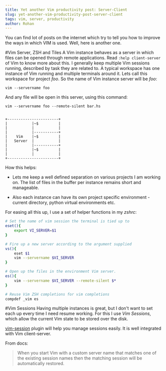 ```yaml
---
title: Yet another Vim productivity post: Server-Client
slug: yet-another-vim-productivity-post-server-client
tags: vim, server, productivity
author: Rohan
---
```


You can find lot of posts on the internet which try to tell you how to improve
the ways in which VIM is used. Well, here is another one.

#Vim Server, ZSH and Tiles
A Vim instance behaves as a server in which files can be opened through remote
applications. Read `:help client-server` of Vim to know more about this. I
generally keep multiple Vim sessions running, described by task they are related
to.
A typical workspace has one instance of Vim running and multiple terminals
around it.  Lets call this workspace for project *foo*. So the name of Vim
instance server will be *foo*:

    vim --servername foo

And any file will be open in this server, using this command:

    vim --servername foo --remote-silent bar.hs


    +-----------------------+
    |           |~$         |
    |           |           |
    |           |-----------+
    |    Vim    |~$         |
    |   Server  |           |
    |           |-----------+
    |           |~$         |
    |           |           |
    +-----------------------+


How this helps:

 - Lets me keep a well defined separation on various projects I am working on.
   The list of files in the buffer per instance remains short and manageable.

 - Also each instance can have its own project specific environment - current
   directory, python virtual environments etc.

For easing all this up, I use a set of helper functions in my *zshrc*:

```bash
# Set the name of vim session the terminal is tied up to
eset(){
    export VI_SERVER=$1
}

# Fire up a new server according to the argument supplied
vs(){
    eset $1
    vim --servername $VI_SERVER
}

# Open up the files in the environment Vim server.
es(){
    vim --servername $VI_SERVER --remote-silent $*
}

# Reuse Vim ZSH completions for vim completions
compdef _vim es

```

#Vim Sessions
Having multiple instances is great, but I don't want to set each up every time
I need resume working. For this I use *Vim Sessions*, which allow the current
Vim state to be stored over the disk.

[vim-session][vim-session] plugin will help you manage sessions easily. It is
well integrated with Vim client-server.

From docs:

> When you start Vim with a custom server name that matches one of the existing
> session names then the matching session will be automatically restored.

[vim-session]: https://github.com/xolox/vim-session
[zshrc]: https://github.com/crodjer/vimfiles
[vimconfig]: https://github.com/crodjer/configs/blob/master/zshrc
